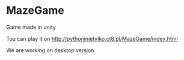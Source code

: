 # MazeGame

Game made in unity

Tou can play it on http://pythoninietylko.ct8.pl/MazeGame/index.html

We are working on desktop version

